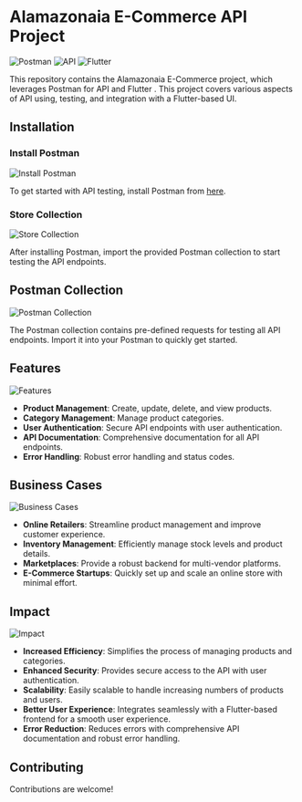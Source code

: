 # Alamazonaia E-Commerce API Project

![Postman](https://img.shields.io/badge/Postman-FF6C37?style=for-the-badge&logo=postman&logoColor=white)
![API](https://img.shields.io/badge/API-0052CC?style=for-the-badge&logo=api&logoColor=white)
![Flutter](https://img.shields.io/badge/Flutter-02569B?style=for-the-badge&logo=flutter&logoColor=white)

This repository contains the Alamazonaia E-Commerce project, which leverages Postman for API and Flutter . This project covers various aspects of API using, testing, and integration with a Flutter-based UI.

## Installation

### Install Postman
![Install Postman](https://img.shields.io/badge/Install-Postman-FF6C37?style=for-the-badge&logo=postman&logoColor=white)

To get started with API testing, install Postman from [here](https://www.postman.com/downloads/).

### Store Collection
![Store Collection](https://img.shields.io/badge/Store-Collection-FF6C37?style=for-the-badge&logo=postman&logoColor=white)

After installing Postman, import the provided Postman collection to start testing the API endpoints.

## Postman Collection
![Postman Collection](https://img.shields.io/badge/Postman-Collection-FF6C37?style=for-the-badge&logo=postman&logoColor=white)

The Postman collection contains pre-defined requests for testing all API endpoints. Import it into your Postman to quickly get started.

## Features
![Features](https://img.shields.io/badge/Features-0052CC?style=for-the-badge&logo=api&logoColor=white)

- **Product Management**: Create, update, delete, and view products.
- **Category Management**: Manage product categories.
- **User Authentication**: Secure API endpoints with user authentication.
- **API Documentation**: Comprehensive documentation for all API endpoints.
- **Error Handling**: Robust error handling and status codes.

## Business Cases
![Business Cases](https://img.shields.io/badge/Business-Cases-0052CC?style=for-the-badge&logo=api&logoColor=white)

- **Online Retailers**: Streamline product management and improve customer experience.
- **Inventory Management**: Efficiently manage stock levels and product details.
- **Marketplaces**: Provide a robust backend for multi-vendor platforms.
- **E-Commerce Startups**: Quickly set up and scale an online store with minimal effort.

## Impact
![Impact](https://img.shields.io/badge/Impact-02569B?style=for-the-badge&logo=flutter&logoColor=white)

- **Increased Efficiency**: Simplifies the process of managing products and categories.
- **Enhanced Security**: Provides secure access to the API with user authentication.
- **Scalability**: Easily scalable to handle increasing numbers of products and users.
- **Better User Experience**: Integrates seamlessly with a Flutter-based frontend for a smooth user experience.
- **Error Reduction**: Reduces errors with comprehensive API documentation and robust error handling.

## Contributing
Contributions are welcome! 

